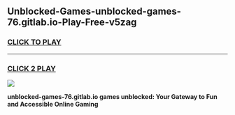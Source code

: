 
## Unblocked-Games-unblocked-games-76.gitlab.io-Play-Free-v5zag
<h3>
<a href="https://premium76.site?title=unblocked-games-76.gitlab.io&ref=19M">CLICK TO PLAY</a></h3>
<hr>

<h3>
<a href="https://premium76.site?title=unblocked-games-76.gitlab.io&ref=19M">CLICK 2 PLAY</a>
  
</h3>

<a href="https://premium76.site?title=unblocked-games-76.gitlab.io&ref=19M"><img src="https://clearcache.store/games.png"></a>


**unblocked-games-76.gitlab.io games unblocked: Your Gateway to Fun and Accessible Online Gaming**
